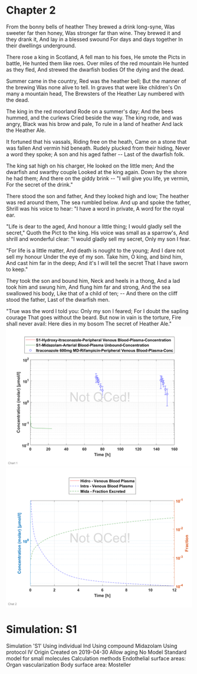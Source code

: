 # Chapter 2

From the bonny bells of heather
  They brewed a drink long-syne,
Was sweeter far then honey,
  Was stronger far than wine.
They brewed it and they drank it,
  And lay in a blessed swound
For days and days together
  In their dwellings underground.

There rose a king in Scotland,
  A fell man to his foes,
He smote the Picts in battle,
  He hunted them like roes.
Over miles of the red mountain
  He hunted as they fled,
And strewed the dwarfish bodies
  Of the dying and the dead.

Summer came in the country,
  Red was the heather bell;
But the manner of the brewing
  Was none alive to tell.
In graves that were like children's
  On many a mountain head,
The Brewsters of the Heather
  Lay numbered with the dead.

The king in the red moorland
  Rode on a summer's day;
And the bees hummed, and the curlews
  Cried beside the way.
The king rode, and was angry,
  Black was his brow and pale,
To rule in a land of heather
  And lack the Heather Ale.

It fortuned that his vassals,
  Riding free on the heath,
Came on a stone that was fallen
  And vermin hid beneath.
Rudely plucked from their hiding,
  Never a word they spoke;
A son and his aged father --
  Last of the dwarfish folk.

The king sat high on his charger,
  He looked on the little men;
And the dwarfish and swarthy couple
  Looked at the king again.
Down by the shore he had them;
  And there on the giddy brink --
"I will give you life, ye vermin,
  For the secret of the drink."

There stood the son and father,
  And they looked high and low;
The heather was red around them,
  The sea rumbled below.
And up and spoke the father,
  Shrill was his voice to hear:
"I have a word in private,
  A word for the royal ear.

"Life is dear to the aged,
  And honour a little thing;
I would gladly sell the secret,"
  Quoth the Pict to the king.
His voice was small as a sparrow's,
  And shrill and wonderful clear:
"I would gladly sell my secret,
  Only my son I fear.

"For life is a little matter,
  And death is nought to the young;
And I dare not sell my honour
  Under the eye of my son.
Take him, O king, and bind him,
  And cast him far in the deep;
And it's I will tell the secret
  That I have sworn to keep."

They took the son and bound him,
  Neck and heels in a thong,
And a lad took him and swung him,
  And flung him far and strong,
And the sea swallowed his body,
  Like that of a child of ten; --
And there on the cliff stood the father,
  Last of the dwarfish men.

"True was the word I told you:
  Only my son I feared;
For I doubt the sapling courage
  That goes without the beard.
But now in vain is the torture,
  Fire shall never avail:
Here dies in my bosom
  The secret of Heather Ale."
![001_plotTimeProfile.png](001_plotTimeProfile.png)
![002_plotTimeProfile.png](002_plotTimeProfile.png)
# Simulation: S1

Simulation 'S1'
Using individual Ind
Using compound Midazolam
Using protocol IV
Origin
Created on 2019-04-30
Allow aging
No
Model
Standard model for small molecules
Calculation methods
Endothelial surface areas: Organ vascularization
Body surface area: Mosteller

